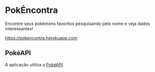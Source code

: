 # PokÉncontra

Encontre seus pokémons favoritos pesquisando pelo nome e veja dados interessantes!

https://pokencontra.herokuapp.com

## PokéAPI

A aplicação utiliza a [PokéAPI](https://pokeapi.co).
